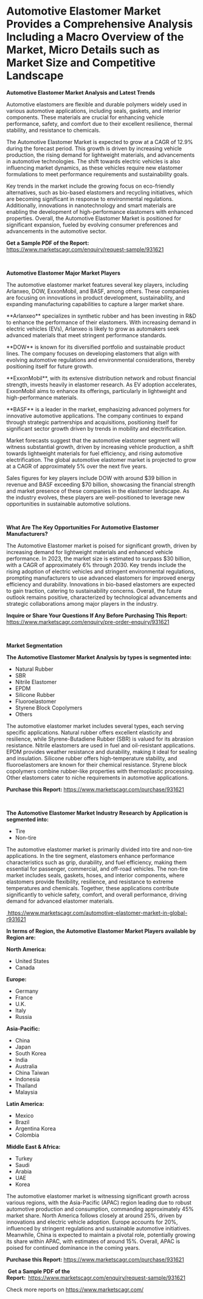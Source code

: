 <p><h1>Automotive Elastomer Market Provides a Comprehensive Analysis Including a Macro Overview of the Market, Micro Details such as Market Size and Competitive Landscape</h1></p><p><strong>Automotive Elastomer Market Analysis and Latest Trends</strong></p>
<p><p>Automotive elastomers are flexible and durable polymers widely used in various automotive applications, including seals, gaskets, and interior components. These materials are crucial for enhancing vehicle performance, safety, and comfort due to their excellent resilience, thermal stability, and resistance to chemicals. </p><p>The Automotive Elastomer Market is expected to grow at a CAGR of 12.9% during the forecast period. This growth is driven by increasing vehicle production, the rising demand for lightweight materials, and advancements in automotive technologies. The shift towards electric vehicles is also influencing market dynamics, as these vehicles require new elastomer formulations to meet performance requirements and sustainability goals. </p><p>Key trends in the market include the growing focus on eco-friendly alternatives, such as bio-based elastomers and recycling initiatives, which are becoming significant in response to environmental regulations. Additionally, innovations in nanotechnology and smart materials are enabling the development of high-performance elastomers with enhanced properties. Overall, the Automotive Elastomer Market is positioned for significant expansion, fueled by evolving consumer preferences and advancements in the automotive sector.</p></p>
<p><strong>Get a Sample PDF of the Report:&nbsp;</strong> <a href="https://www.marketscagr.com/enquiry/request-sample/931621?utm_campaign=2948&utm_medium=2&utm_source=Github&utm_content=ia&utm_term=21032025&utm_id=automotive-elastomer">https://www.marketscagr.com/enquiry/request-sample/931621</a></p>
<p>&nbsp;</p>
<p><strong>Automotive Elastomer Major Market Players</strong></p>
<p><p>The automotive elastomer market features several key players, including Arlanxeo, DOW, ExxonMobil, and BASF, among others. These companies are focusing on innovations in product development, sustainability, and expanding manufacturing capabilities to capture a larger market share.</p><p>**Arlanxeo** specializes in synthetic rubber and has been investing in R&D to enhance the performance of their elastomers. With increasing demand in electric vehicles (EVs), Arlanxeo is likely to grow as automakers seek advanced materials that meet stringent performance standards.</p><p>**DOW** is known for its diversified portfolio and sustainable product lines. The company focuses on developing elastomers that align with evolving automotive regulations and environmental considerations, thereby positioning itself for future growth. </p><p>**ExxonMobil**, with its extensive distribution network and robust financial strength, invests heavily in elastomer research. As EV adoption accelerates, ExxonMobil aims to enhance its offerings, particularly in lightweight and high-performance materials.</p><p>**BASF** is a leader in the market, emphasizing advanced polymers for innovative automotive applications. The company continues to expand through strategic partnerships and acquisitions, positioning itself for significant sector growth driven by trends in mobility and electrification.</p><p>Market forecasts suggest that the automotive elastomer segment will witness substantial growth, driven by increasing vehicle production, a shift towards lightweight materials for fuel efficiency, and rising automotive electrification. The global automotive elastomer market is projected to grow at a CAGR of approximately 5% over the next five years.</p><p>Sales figures for key players include DOW with around $39 billion in revenue and BASF exceeding $70 billion, showcasing the financial strength and market presence of these companies in the elastomer landscape. As the industry evolves, these players are well-positioned to leverage new opportunities in sustainable automotive solutions.</p></p>
<p>&nbsp;</p>
<p><strong>What Are The Key Opportunities For Automotive Elastomer Manufacturers?</strong></p>
<p><p>The Automotive Elastomer market is poised for significant growth, driven by increasing demand for lightweight materials and enhanced vehicle performance. In 2023, the market size is estimated to surpass $30 billion, with a CAGR of approximately 6% through 2030. Key trends include the rising adoption of electric vehicles and stringent environmental regulations, prompting manufacturers to use advanced elastomers for improved energy efficiency and durability. Innovations in bio-based elastomers are expected to gain traction, catering to sustainability concerns. Overall, the future outlook remains positive, characterized by technological advancements and strategic collaborations among major players in the industry.</p></p>
<p><strong>Inquire or Share Your Questions If Any Before Purchasing This Report:</strong> <a href="https://www.marketscagr.com/enquiry/pre-order-enquiry/931621?utm_campaign=2948&utm_medium=2&utm_source=Github&utm_content=ia&utm_term=21032025&utm_id=automotive-elastomer">https://www.marketscagr.com/enquiry/pre-order-enquiry/931621</a></p>
<p>&nbsp;</p>
<p><strong>Market Segmentation</strong></p>
<p><strong>The Automotive Elastomer Market Analysis by types is segmented into:</strong></p>
<p><ul><li>Natural Rubber</li><li>SBR</li><li>Nitrile Elastomer</li><li>EPDM</li><li>Silicone Rubber</li><li>Fluoroelastomer</li><li>Styrene Block Copolymers</li><li>Others</li></ul></p>
<p><p>The automotive elastomer market includes several types, each serving specific applications. Natural rubber offers excellent elasticity and resilience, while Styrene-Butadiene Rubber (SBR) is valued for its abrasion resistance. Nitrile elastomers are used in fuel and oil-resistant applications. EPDM provides weather resistance and durability, making it ideal for sealing and insulation. Silicone rubber offers high-temperature stability, and fluoroelastomers are known for their chemical resistance. Styrene block copolymers combine rubber-like properties with thermoplastic processing. Other elastomers cater to niche requirements in automotive applications.</p></p>
<p><strong>Purchase this Report:&nbsp;</strong><a href="https://www.marketscagr.com/purchase/931621?utm_campaign=2948&utm_medium=2&utm_source=Github&utm_content=ia&utm_term=21032025&utm_id=automotive-elastomer">https://www.marketscagr.com/purchase/931621</a></p>
<p>&nbsp;</p>
<p><strong>The Automotive Elastomer Market Industry Research by Application is segmented into:</strong></p>
<p><ul><li>Tire</li><li>Non-tire</li></ul></p>
<p><p>The automotive elastomer market is primarily divided into tire and non-tire applications. In the tire segment, elastomers enhance performance characteristics such as grip, durability, and fuel efficiency, making them essential for passenger, commercial, and off-road vehicles. The non-tire market includes seals, gaskets, hoses, and interior components, where elastomers provide flexibility, resilience, and resistance to extreme temperatures and chemicals. Together, these applications contribute significantly to vehicle safety, comfort, and overall performance, driving demand for advanced elastomer materials.</p></p>
<p><a href="https://www.marketscagr.com/automotive-elastomer-market-in-global-r931621?utm_campaign=2948&utm_medium=2&utm_source=Github&utm_content=ia&utm_term=21032025&utm_id=automotive-elastomer">&nbsp;https://www.marketscagr.com/automotive-elastomer-market-in-global-r931621</a></p>
<p><strong>In terms of Region, the Automotive Elastomer Market Players available by Region are:</strong></p>
<p>
    <p> <strong> North America: </strong>
        <ul>
            <li>United States</li>
            <li>Canada</li>
        </ul>
        </p> 
    <p> <strong> Europe: </strong>
        <ul>
            <li>Germany</li>
            <li>France</li>
            <li>U.K.</li>
            <li>Italy</li>
            <li>Russia</li>
        </ul>
        </p> 
    <p> <strong> Asia-Pacific: </strong>
        <ul>
            <li>China</li>
            <li>Japan</li>
            <li>South Korea</li>
            <li>India</li>
            <li>Australia</li>
            <li>China Taiwan</li>
            <li>Indonesia</li>
            <li>Thailand</li>
            <li>Malaysia</li>
        </ul>
        </p> 
    <p> <strong> Latin America: </strong>
        <ul>
            <li>Mexico</li>
            <li>Brazil</li>
            <li>Argentina Korea</li>
            <li>Colombia</li>
        </ul>
        </p> 
    <p> <strong> Middle East & Africa: </strong>
        <ul>
            <li>Turkey</li>
            <li>Saudi</li>
            <li>Arabia</li>
            <li>UAE</li>
            <li>Korea</li>
        </ul>
    </p>
    </p>
<p><p>The automotive elastomer market is witnessing significant growth across various regions, with the Asia-Pacific (APAC) region leading due to robust automotive production and consumption, commanding approximately 45% market share. North America follows closely at around 25%, driven by innovations and electric vehicle adoption. Europe accounts for 20%, influenced by stringent regulations and sustainable automotive initiatives. Meanwhile, China is expected to maintain a pivotal role, potentially growing its share within APAC, with estimates of around 15%. Overall, APAC is poised for continued dominance in the coming years.</p></p>
<p><strong>Purchase this Report: </strong><a href="https://www.marketscagr.com/purchase/931621?utm_campaign=2948&utm_medium=2&utm_source=Github&utm_content=ia&utm_term=21032025&utm_id=automotive-elastomer">https://www.marketscagr.com/purchase/931621</a></p>
<p>&nbsp;<strong>Get a Sample PDF of the Report:&nbsp;&nbsp;</strong><a href="https://www.marketscagr.com/enquiry/request-sample/931621?utm_campaign=2948&utm_medium=2&utm_source=Github&utm_content=ia&utm_term=21032025&utm_id=automotive-elastomer">https://www.marketscagr.com/enquiry/request-sample/931621</a></p>
<p><strong></strong></p>
<p>Check more reports on <a href="https://www.marketscagr.com/?utm_campaign=2948&utm_medium=2&utm_source=Github&utm_content=ia&utm_term=21032025&utm_id=automotive-elastomer">https://www.marketscagr.com/</a></p>